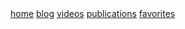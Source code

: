 <div class="navbar">
  <a href="/">home</a>
  <a href="/blog/">blog</a>
  <a href="/videos/">videos</a>
  <a href="/publications/">publications</a>
  <a href="/favorites/">favorites</a>
</div>
